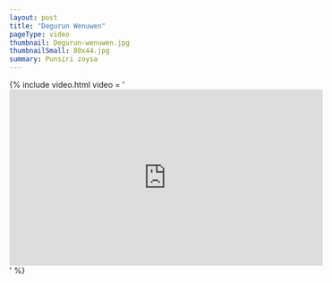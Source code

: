 ```yaml
---
layout: post
title: "Degurun Wenuwen"
pageType: video
thumbnail: Degurun-wenuwen.jpg
thumbnailSmall: 80x44.jpg
summary: Punsiri zoysa
---
```


{% include video.html video = '<iframe width="560" height="315" src="https://www.youtube.com/embed/4gnGY4LcdV8" frameborder="0" allowfullscreen></iframe>' %} 
